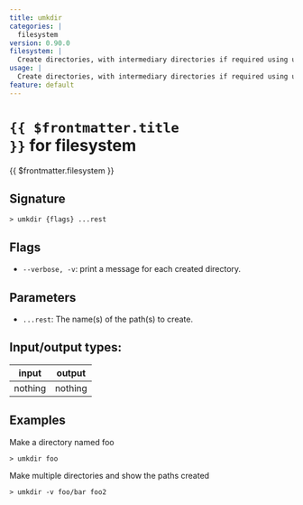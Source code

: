 ```yaml
---
title: umkdir
categories: |
  filesystem
version: 0.90.0
filesystem: |
  Create directories, with intermediary directories if required using uutils/coreutils mkdir.
usage: |
  Create directories, with intermediary directories if required using uutils/coreutils mkdir.
feature: default
---
```


<!-- This file is automatically generated. Please edit the command in https://github.com/nushell/nushell instead. -->

# <code>{{ $frontmatter.title }}</code> for filesystem

<div class='command-title'>{{ $frontmatter.filesystem }}</div>

## Signature

`> umkdir {flags} ...rest`

## Flags

- `--verbose, -v`: print a message for each created directory.

## Parameters

- `...rest`: The name(s) of the path(s) to create.

## Input/output types:

| input   | output  |
| ------- | ------- |
| nothing | nothing |

## Examples

Make a directory named foo

```nushell
> umkdir foo

```

Make multiple directories and show the paths created

```nushell
> umkdir -v foo/bar foo2

```
